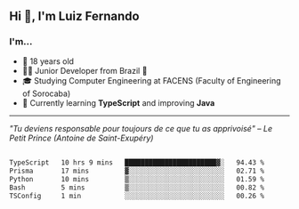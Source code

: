 <h2>Hi 👋, I'm Luiz Fernando</h2>

### I'm...
* 🤟 18 years old
* 👨‍💻 Junior Developer from Brazil 💚
* 🎓 Studying Computer Engineering at FACENS (Faculty of Engineering of Sorocaba)
* 🔭 Currently learning **TypeScript** and improving **Java**

---

_"Tu deviens responsable pour toujours de ce que tu as apprivoisé" – Le Petit Prince (Antoine de Saint-Exupéry)_

##

<!--START_SECTION:waka-->

```txt
TypeScript   10 hrs 9 mins   ███████████████████████▓░   94.43 %
Prisma       17 mins         ▓░░░░░░░░░░░░░░░░░░░░░░░░   02.71 %
Python       10 mins         ▒░░░░░░░░░░░░░░░░░░░░░░░░   01.59 %
Bash         5 mins          ▒░░░░░░░░░░░░░░░░░░░░░░░░   00.82 %
TSConfig     1 min           ░░░░░░░░░░░░░░░░░░░░░░░░░   00.26 %
```

<!--END_SECTION:waka-->
